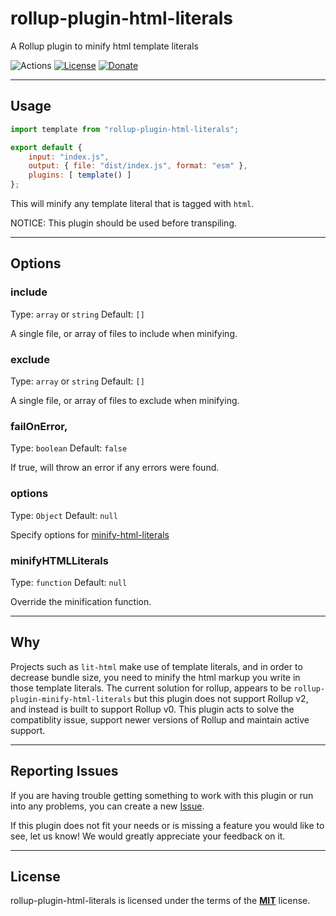 # rollup-plugin-html-literals
A Rollup plugin to minify html template literals

![Actions](https://github.com/jleeson/rollup-plugin-html-literals/workflows/build/badge.svg)
[![License](https://img.shields.io/badge/license-MIT-blue.svg)](https://github.com/jleeson/rollup-plugin-html-literals/blob/master/LICENSE)
[![Donate](https://img.shields.io/badge/patreon-donate-green.svg)](https://www.patreon.com/outwalkstudios)

---

## Usage

```js
import template from "rollup-plugin-html-literals";

export default {
    input: "index.js",
    output: { file: "dist/index.js", format: "esm" },
    plugins: [ template() ]
};
```

This will minify any template literal that is tagged with `html`.

NOTICE: This plugin should be used before transpiling.

---

## Options

### include

Type: `array` or `string`
Default: `[]`

A single file, or array of files to include when minifying.

### exclude

Type: `array` or `string`
Default: `[]`

A single file, or array of files to exclude when minifying.

### failOnError,

Type: `boolean`
Default: `false`

If true, will throw an error if any errors were found.

### options

Type: `Object`
Default: `null`

Specify options for [minify-html-literals](https://www.npmjs.com/package/minify-html-literals)

### minifyHTMLLiterals

Type: `function`
Default: `null`

Override the minification function.

---

## Why

Projects such as `lit-html` make use of template literals, and in order to decrease bundle size,
you need to minify the html markup you write in those template literals. The current solution for rollup, appears to be
`rollup-plugin-minify-html-literals` but this plugin does not support Rollup v2, and instead is built to support Rollup v0.
This plugin acts to solve the compatiblity issue, support newer versions of Rollup and maintain active support.

---

## Reporting Issues

If you are having trouble getting something to work with this plugin or run into any problems, you can create a new [Issue](https://github.com/jleeson/rollup-plugin-html-literals/issues).

If this plugin does not fit your needs or is missing a feature you would like to see, let us know! We would greatly appreciate your feedback on it.

---

## License

rollup-plugin-html-literals is licensed under the terms of the [**MIT**](https://github.com/jleeson/rollup-plugin-html-literals/blob/master/LICENSE) license.

